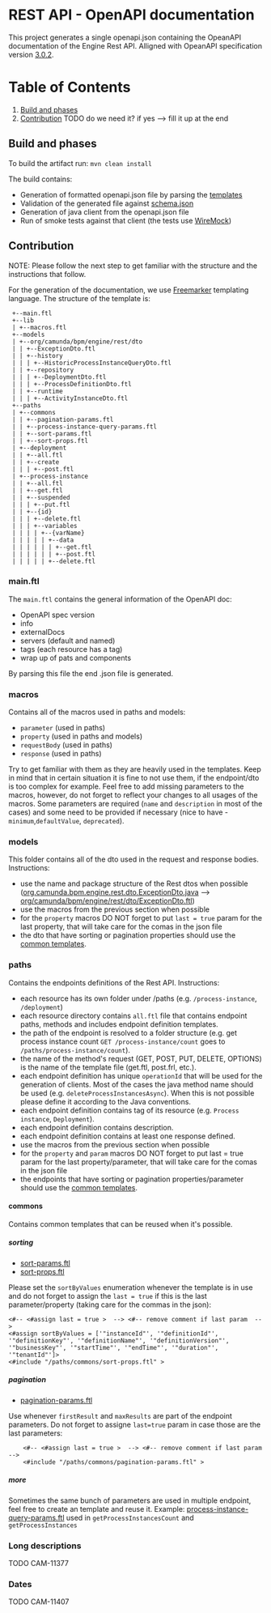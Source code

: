 REST API - OpenAPI documentation
========

 This project generates a single openapi.json containing the OpeanAPI documentation of the Engine Rest API. Alligned with OpeanAPI specification version [3.0.2](https://github.com/OAI/OpenAPI-Specification/blob/3.0.2/versions/3.0.2.md).

# Table of Contents
1. [Build and phases](#build-and-phases)
2. [Contribution](#contribution)
TODO do we need it? if yes --> fill it up at the end

## Build and phases

To build the artifact run: `mvn clean install`

The build contains:
* Generation of formatted openapi.json file by parsing the [templates](./src/main/templates)
* Validation of the generated file against [schema.json](./src/main/openapi/schema.json)
* Generation of java client from the openapi.json file
* Run of smoke tests against that client (the tests use [WireMock](http://wiremock.org/docs/))

## Contribution

NOTE: Please follow the next step to get familiar with the structure and the instructions that follow.

For the generation of the documentation, we use [Freemarker](https://freemarker.apache.org/docs/index.html) templating language. The structure of the template is:
```
 +--main.ftl
 +--lib
 | +--macros.ftl
 +--models
 | +--org/camunda/bpm/engine/rest/dto
 | | +--ExceptionDto.ftl
 | | +--history
 | | | +--HistoricProcessInstanceQueryDto.ftl
 | | +--repository
 | | | +--DeploymentDto.ftl
 | | | +--ProcessDefinitionDto.ftl
 | | +--runtime
 | | | +--ActivityInstanceDto.ftl
 +--paths
 | +--commons
 | | +--pagination-params.ftl
 | | +--process-instance-query-params.ftl
 | | +--sort-params.ftl
 | | +--sort-props.ftl
 | +--deployment
 | | +--all.ftl
 | | +--create
 | | | +--post.ftl
 | +--process-instance
 | | +--all.ftl
 | | +--get.ftl
 | | +--suspended
 | | | +--put.ftl
 | | +--{id}
 | | | +--delete.ftl
 | | | +--variables
 | | | | +--{varName}
 | | | | | +--data
 | | | | | | +--get.ftl
 | | | | | | +--post.ftl
 | | | | | +--delete.ftl
```

### main.ftl

The `main.ftl` contains the general information of the OpenAPI doc:
* OpenAPI spec version
* info
* externalDocs
* servers (default and named)
* tags (each resource has a tag)
* wrap up of pats and components

By parsing this file the end .json file is generated.

### macros

Contains all of the macros used in paths and models:
* `parameter` (used in paths)
* `property` (used in paths and models)
* `requestBody` (used in paths)
* `response` (used in paths)

Try to get familiar with them as they are heavily used in the templates. Keep in mind that in certain situation it is fine to not use them, if the endpoint/dto is too complex for example. Feel free to add missing parameters to the macros, however, do not forget to reflect your changes to all usages of the macros.
Some parameters are required (`name` and `description` in most of the cases) and some need to be provided if necessary (nice to have - `minimum`,`defaultValue`, `deprecated`). 

### models

This folder contains all of the dto used in the request and response bodies. Instructions:
* use the name and package structure of the Rest dtos when possible ([org.camunda.bpm.engine.rest.dto.ExceptionDto.java](https://github.com/camunda/camunda-bpm-platform/blob/master/engine-rest/engine-rest/src/main/java/org/camunda/bpm/engine/rest/dto/ExceptionDto.java) --> [org/camunda/bpm/engine/rest/dto/ExceptionDto.ftl](https://github.com/camunda/camunda-bpm-platform/blob/master/engine-rest/engine-rest-openapi/src/main/templates/models/org/camunda/bpm/engine/rest/dto/ExceptionDto.ftl))
* use the macros from the previous section when possible
* for the `property` macros DO NOT forget to put `last = true` param for the last property, that will take care for the comas in the json file
* the dto that have sorting or pagination properties should use the [common templates](#commons).

### paths

Contains the endpoints definitions of the Rest API. Instructions:
* each resource has its own folder under /paths (e.g. `/process-instance`, `/deployment`)
* each resource directory contains `all.ftl` file that contains endpoint paths, methods and includes endpoint definition templates.
* the path of the endpoint is resolved to a folder structure (e.g. get process instance count `GET /process-instance/count` goes to `/paths/process-instance/count`).
* the name of the method's request (GET, POST, PUT, DELETE, OPTIONS) is the name of the template file (get.ftl, post.frl, etc.).
* each endpoint definition has unique `operationId` that will be used for the generation of clients. Most of the cases the java method name should be used (e.g. `deleteProcessInstancesAsync`). When this is not possible please define it according to the Java conventions.
* each endpoint definition contains tag of its resource (e.g. `Process instance`, `Deployment`).
* each endpoint definition contains description.
* each endpoint definition contains at least one response defined.
* use the macros from the previous section when possible
* for the `property` and `param` macros DO NOT forget to put last = true param for the last property/parameter, that will take care for the comas in the json file
* the endpoints that have sorting or pagination properties/parameter should use the [common templates](#commons).

#### commons

Contains common templates that can be reused when it's possible.

##### sorting

* [sort-params.ftl](./src/main/templates/paths/commons/sort-params.ftl)
* [sort-props.ftl](./src/main/templates/paths/commons/sort-props.ftl)

Please set the `sortByValues` enumeration whenever the template is in use and do not forget to assign the `last = true` if this is the last parameter/property (taking care for the commas in the json):
```
<#-- <#assign last = true >  --> <#-- remove comment if last param  -->
<#assign sortByValues = ['"instanceId"', '"definitionId"', '"definitionKey"', '"definitionName"', '"definitionVersion"', '"businessKey"', '"startTime"', '"endTime"', '"duration"', '"tenantId"']>
<#include "/paths/commons/sort-props.ftl" >
```

##### pagination

* [pagination-params.ftl](./src/main/templates/paths/commons/pagination-params.ftl)

Use whenever `firstResult` and `maxResults` are part of the endpoint parameters. Do not forget to assigne `last=true` param in case those are the last parameters:
```
    <#-- <#assign last = true >  --> <#-- remove comment if last param  -->
    <#include "/paths/commons/pagination-params.ftl" >
```

##### more
Sometimes the same bunch of parameters are used in multiple endpoint, feel free to create an template and reuse it.
Example: [process-instance-query-params.ftl](./src/main/templates/paths/commons/process-instance-query-params.ftl) used in `getProcessInstancesCount` and `getProcessInstances`

### Long descriptions
TODO CAM-11377
### Dates
TODO CAM-11407

